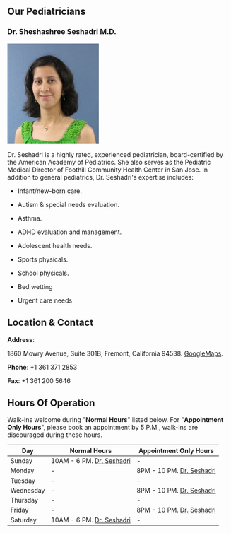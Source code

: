 <div id="peds"></div>

## Our Pediatricians
### Dr. Sheshashree Seshadri M.D.

![](./content/assets/shesh.jpg)

Dr. Seshadri is a highly rated, experienced pediatrician, board-certified by the American Academy of Pediatrics. She also serves as the Pediatric Medical Director of Foothill Community Health Center in San Jose. In addition to general pediatrics, Dr. Seshadri's expertise includes: 

- Infant/new-born care.

- Autism & special needs evaluation.

- Asthma.

- ADHD evaluation and management.

- Adolescent health needs.

- Sports physicals.

- School physicals. 

- Bed wetting

- Urgent care needs

<div id="loc"></div>

## Location & Contact

**Address**: 

1860 Mowry Avenue, Suite 301B, Fremont, California 94538. [GoogleMaps](https://goo.gl/maps/C3QKMow1iok).

**Phone**: +1 361 371 2853

**Fax**: +1 361 200 5646

<div id="hours"></div>

## Hours Of Operation

Walk-ins welcome during "**Normal Hours**" listed below.  For "**Appointment Only Hours**", please book an appointment by 5 P.M., walk-ins are discouraged during these hours. 

<div class="table is-striped is-bordered">

| Day       | Normal Hours              | Appointment Only Hours    |
| --------- | ------------------------- | ------------------------- |
| Sunday    | 10AM - 6 PM. [Dr. Seshadri](#peds) | -                         |
| Monday    | -                         | 8PM - 10 PM. [Dr. Seshadri](#peds) |
| Tuesday   | -                         | -                         |
| Wednesday | -                         | 8PM - 10 PM. [Dr. Seshadri](#peds) |
| Thursday  | -                         | -                         |
| Friday    | -                         | 8PM - 10 PM. [Dr. Seshadri](#peds) |
| Saturday  | 10AM - 6 PM. [Dr. Seshadri](#peds) | -                         |

</div>

